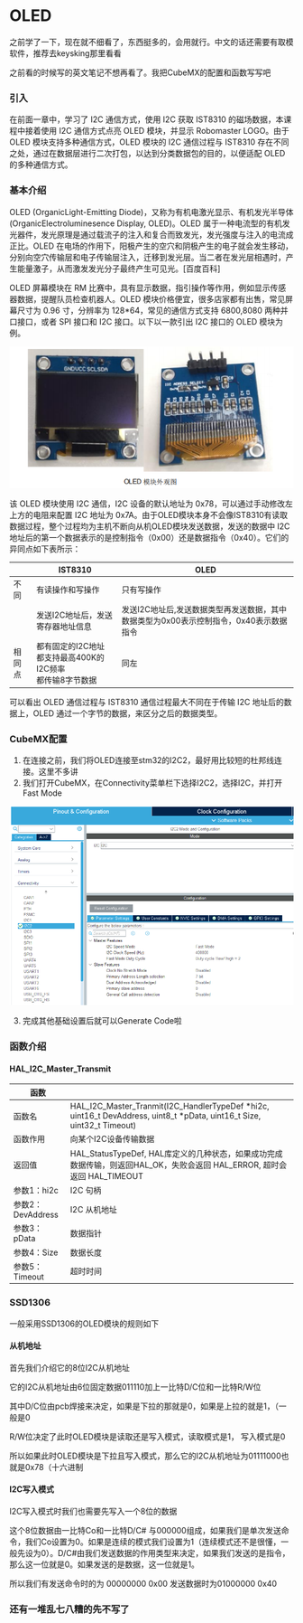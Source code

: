 # OLED

之前学了一下，现在就不细看了，东西挺多的，会用就行。中文的话还需要有取模软件，推荐去keysking那里看看

之前看的时候写的英文笔记不想再看了。我把CubeMX的配置和函数写写吧

### 引入

在前面一章中，学习了 I2C 通信方式，使用 I2C 获取 IST8310 的磁场数据，本课程中接着使用 I2C 通信方式点亮 OLED 模块，并显示 Robomaster LOGO。由于 OLED 模块支持多种通信方式，OLED 模块的 I2C 通信过程与 IST8310 存在不同之处，通过在数据层进行二次打包，以达到分类数据包的目的，以便适配 OLED 的多种通信方式。

### 基本介绍

OLED (OrganicLight-Emitting Diode)，又称为有机电激光显示、有机发光半导体(OrganicElectroluminesence Display, OLED)。OLED 属于一种电流型的有机发光器件，发光原理是通过载流子的注入和复合而致发光，发光强度与注入的电流成正比。OLED 在电场的作用下，阳极产生的空穴和阴极产生的电子就会发生移动，分别向空穴传输层和电子传输层注入，迁移到发光层。当二者在发光层相遇时，产生能量激子，从而激发发光分子最终产生可见光。[百度百科]

OLED 屏幕模块在 RM 比赛中，具有显示数据，指引操作等作用，例如显示传感器数据，提醒队员检查机器人。OLED 模块价格便宜，很多店家都有出售，常见屏幕尺寸为 0.96 寸，分辨率为 128*64，常见的通信方式支持 6800,8080 两种并口接口，或者 SPI 接口和 I2C 接口。以下以一款引出 I2C 接口的 OLED 模块为例。

![image-20240530204701819](.assets/image-20240530204701819.png)

该 OLED 模块使用 I2C 通信，I2C 设备的默认地址为 0x78，可以通过手动修改左上方的电阻来配置 I2C 地址为 0x7A。由于OLED模块本身不会像IST8310有读取数据过程，整个过程均为主机不断向从机OLED模块发送数据，发送的数据中 I2C 地址后的第一个数据表示的是控制指令（0x00）还是数据指令（0x40）。它们的异同点如下表所示：

|        | IST8310                                                      | OLED                                                         |
| ------ | ------------------------------------------------------------ | ------------------------------------------------------------ |
| 不同   | 有读操作和写操作                                             | 只有写操作                                                   |
|        | 发送I2C地址后，发送寄存器地址信息                            | 发送I2C地址后,发送数据类型再发送数据，其中数据类型为0x00表示控制指令，0x40表示数据指令 |
| 相同点 | 都有固定的I2C地址<br />都支持最高400K的I2C频率<br />都传输8字节数据 | 同左                                                         |

可以看出 OLED 通信过程与 IST8310 通信过程最大不同在于传输 I2C 地址后的数据上，OLED 通过一个字节的数据，来区分之后的数据类型。

### CubeMX配置

1. 在连接之前，我们将OLED连接至stm32的I2C2，最好用比较短的杜邦线连接。这里不多讲
2. 我们打开CubeMX，在Connectivity菜单栏下选择I2C2，选择I2C，并打开Fast Mode

![image-20240530205912850](.assets/image-20240530205912850.png)

3. 完成其他基础设置后就可以Generate Code啦

### 函数介绍

#### HAL_I2C_Master_Transmit

| 函数              |                                                              |
| ----------------- | ------------------------------------------------------------ |
| 函数名            | HAL_I2C_Master_Tranmit(I2C_HandlerTypeDef *hi2c, uint16_t DevAddress, uint8_t *pData, uint16_t Size, uint32_t Timeout) |
| 函数作用          | 向某个I2C设备传输数据                                        |
| 返回值            | HAL_StatusTypeDef, HAL库定义的几种状态，如果成功完成数据传输，则返回HAL_OK，失败会返回 HAL_ERROR, 超时会返回 HAL_TIMEOUT |
| 参数1：hi2c       | I2C 句柄                                                     |
| 参数2：DevAddress | I2C 从机地址                                                 |
| 参数3：pData      | 数据指针                                                     |
| 参数4：Size       | 数据长度                                                     |
| 参数5：Timeout    | 超时时间                                                     |

### SSD1306

一般采用SSD1306的OLED模块的规则如下

#### 从机地址

首先我们介绍它的8位I2C从机地址

它的I2C从机地址由6位固定数据011110加上一比特D/C位和一比特R/W位

其中D/C位由pcb焊接来决定，如果是下拉的那就是0，如果是上拉的就是1，（一般是0

R/W位决定了此时OLED模块是读取还是写入模式，读取模式是1， 写入模式是0

所以如果此时OLED模块是下拉且写入模式，那么它的I2C从机地址为01111000也就是0x78（十六进制

#### I2C写入模式

I2C写入模式时我们也需要先写入一个8位的数据

这个8位数据由一比特Co和一比特D/C# 与000000组成，如果我们是单次发送命令，我们Co设置为0。如果是连续的模式我们设置为1（连续模式还不是很懂，一般先设为0）。D/C#由我们发送数据的作用类型来决定，如果我们发送的是指令，那么这一位就是0。如果发送的是数据，这一位就是1。

所以我们有发送命令时的为 00000000 0x00 发送数据时为01000000 0x40



### 还有一堆乱七八糟的先不写了

